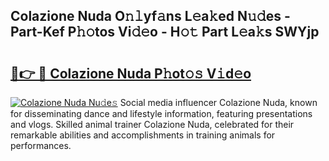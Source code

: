 ## Colazione Nuda O𝚗𝚕yf𝚊ns L𝚎a𝚔ed N𝚞𝚍es - Part-Kef P𝚑𝚘tos Vi𝚍𝚎o - H𝚘𝚝 Part L𝚎a𝚔s SWYjp

# <h2><a href="http://kfdhaj.oniu.top/?m=Colazione+Nuda">🔗👉 🔴 Colazione Nuda P𝚑ot𝚘𝚜 V𝚒d𝚎o</a></h2>

[![Colazione Nuda Nu𝚍e𝚜](https://i.imgur.com/0qMVB7G.gif)](http://kfdhaj.oniu.top/?m=Colazione+Nuda)
Social media influencer Colazione Nuda, known for disseminating dance and lifestyle information, featuring presentations and vlogs. Skilled animal trainer Colazione Nuda, celebrated for their remarkable abilities and accomplishments in training animals for performances.  
